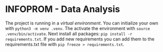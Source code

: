 # INFOPROM - Data Analysis

The project is running in a _virtual environment_. You can initialize your own with `python3 -m venv .venv`. The activate the environment with `source .venv/bin/activate`.
Next install all packages: `pip install -r requirements.txt`. If you add new requirements you can add them to the requirements.txt file with `pip freeze > requirements.txt`.
